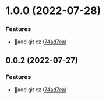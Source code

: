 # 1.0.0 (2022-07-28)


### Features

* :memo:add git cz ([74ad7ea](https://github.com/KanadeHu/transform-helper/commit/74ad7ea500a7cb70b1792445a67489b6966cb903))



## 0.0.2 (2022-07-27)


### Features

* :memo:add git cz ([74ad7ea](https://github.com/KanadeHu/transform-helper/commit/74ad7ea500a7cb70b1792445a67489b6966cb903))



